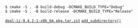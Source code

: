 ```console
$ cmake -S . -B build-debug -DCMAKE_BUILD_TYPE="Debug"
$ cmake -S . -B build-release -DCMAKE_BUILD_TYPE="Release"
```

[`deal-ii-9.4.2-1-x86_64.pkg.tar.zst`](https://github.com/carlosal1015/aur/releases/download/2023-06-09/deal-ii-9.4.2-1-x86_64.pkg.tar.zst)
[`add_subdirectory()`](https://cmake.org/cmake/help/v3.26/command/add_subdirectory.html)